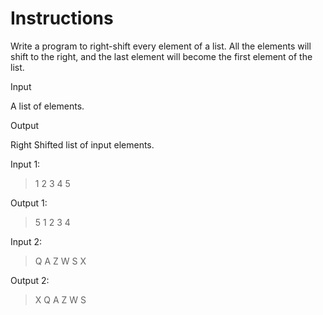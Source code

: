 # Instructions

Write a program to right-shift every element of a list. All the elements will shift to the right, and the last element will become the first element of the list.

Input

A list of elements.

Output

Right Shifted list of input elements.

Input 1:

>1 2 3 4 5

Output 1:

>5 1 2 3 4

Input 2:

>Q A Z W S X

Output 2:

>X Q A Z W S
